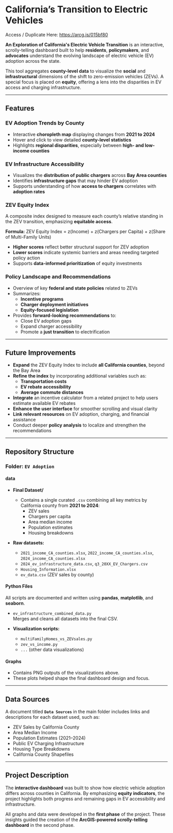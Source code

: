 # California’s Transition to Electric Vehicles

Access / Duplicate Here: https://arcg.is/015bf80

**An Exploration of California's Electric Vehicle Transition** is an interactive, scrolly-telling dashboard built to help **residents**, **policymakers**, and **advocates** understand the evolving landscape of electric vehicle (EV) adoption across the state.

This tool aggregates **county-level data** to visualize the **social** and **infrastructural** dimensions of the shift to zero-emission vehicles (ZEVs). A special focus is placed on **equity**, offering a lens into the disparities in EV access and charging infrastructure.

---

## Features

### EV Adoption Trends by County

- Interactive **choropleth map** displaying changes from **2021 to 2024**
- Hover and click to view detailed **county-level statistics**
- Highlights **regional disparities**, especially between **high- and low-income counties**

### EV Infrastructure Accessibility

- Visualizes the **distribution of public chargers** across **Bay Area counties**
- Identifies **infrastructure gaps** that may hinder EV adoption
- Supports understanding of how **access to chargers** correlates with **adoption rates**

### ZEV Equity Index

A composite index designed to measure each county’s relative standing in the ZEV transition, emphasizing **equitable access**.

**Formula:**
ZEV Equity Index = z(Income) + z(Chargers per Capita) + z(Share of Multi-Family Units)


- **Higher scores** reflect better structural support for ZEV adoption
- **Lower scores** indicate systemic barriers and areas needing targeted policy action
- Supports **data-informed prioritization** of equity investments

### Policy Landscape and Recommendations

- Overview of key **federal and state policies** related to ZEVs
- Summarizes:
  - **Incentive programs**
  - **Charger deployment initiatives**
  - **Equity-focused legislation**
- Provides **forward-looking recommendations** to:
  - Close EV adoption gaps
  - Expand charger accessibility
  - Promote a **just transition** to electrification

---

## Future Improvements

- **Expand** the ZEV Equity Index to include **all California counties**, beyond the Bay Area
- **Refine the index** by incorporating additional variables such as:
  - **Transportation costs**
  - **EV rebate accessibility**
  - **Average commute distances**
- **Integrate** an incentive calculator from a related project to help users estimate available EV rebates
- **Enhance the user interface** for smoother scrolling and visual clarity
- **Link relevant resources** on EV adoption, charging, and financial assistance
- Conduct deeper **policy analysis** to localize and strengthen the recommendations


---

## Repository Structure

### Folder: `EV Adoption`

#### data

- **Final Dataset/**
  - Contains a single curated `.csv` combining all key metrics by California county from **2021 to 2024**:
    - ZEV sales
    - Chargers per capita
    - Area median income
    - Population estimates
    - Housing breakdowns

- **Raw datasets:**
  - `2021_income_CA_counties.xlsx`, `2022_income_CA_counties.xlsx`, `2024_income_CA_counties.xlsx`
  - `2024_ev_infrastructure_data.csv`, `q3_20XX_EV_Chargers.csv`
  - `Housing_Information.xlsx`
  - `ev_data.csv` (ZEV sales by county)

#### Python Files

All scripts are documented and written using **pandas**, **matplotlib**, and **seaborn**.

- `ev_infrastructure_combined_data.py`  
  Merges and cleans all datasets into the final CSV.

- **Visualization scripts:**
  - `multiFamilyHomes_vs_ZEVsales.py`
  - `zev_vs_income.py`
  - `...` (other data visualizations)

#### Graphs

- Contains PNG outputs of the visualizations above.
- These plots helped shape the final dashboard design and focus.

---

## Data Sources

A document titled **`Data Sources`** in the main folder includes links and descriptions for each dataset used, such as:

- ZEV Sales by California County  
- Area Median Income  
- Population Estimates (2021–2024)  
- Public EV Charging Infrastructure  
- Housing Type Breakdowns  
- California County Shapefiles  

---

## Project Description

The **interactive dashboard** was built to show how electric vehicle adoption differs across counties in California. By emphasizing **equity indicators**, the project highlights both progress and remaining gaps in EV accessibility and infrastructure.

All graphs and data were developed in the **first phase** of the project. These insights guided the creation of the **ArcGIS-powered scrolly-telling dashboard** in the second phase.

